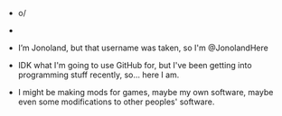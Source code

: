 - o/
- 
- I’m Jonoland, but that username was taken, so I'm @JonolandHere

- IDK what I'm going to use GitHub for, but I've been getting into programming stuff recently, so... here I am.
- I might be making mods for games, maybe my own software, maybe even some modifications to other peoples' software.

<!---
JonolandHere/JonolandHere is a ✨ special ✨ repository because its `README.md` (this file) appears on your GitHub profile.
You can click the Preview link to take a look at your changes.
--->
